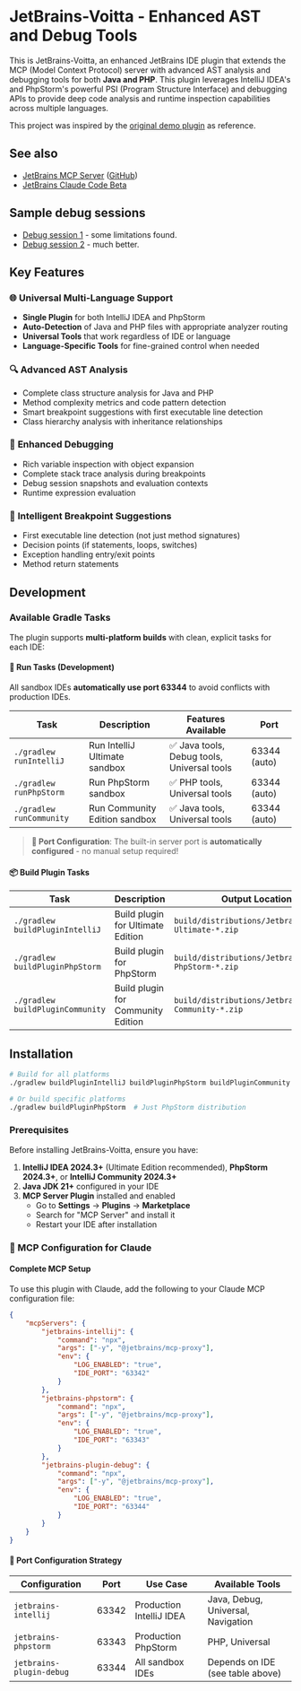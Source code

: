 # JetBrains-Voitta - Enhanced AST and Debug Tools

This is JetBrains-Voitta, an enhanced JetBrains IDE plugin that extends the MCP (Model Context Protocol) server with advanced AST analysis and debugging tools for both **Java and PHP**. This plugin leverages IntelliJ IDEA's and PhpStorm's powerful PSI (Program Structure Interface) and debugging APIs to provide deep code analysis and runtime inspection capabilities across multiple languages.

This project was inspired by the [original demo plugin](https://github.com/MaXal/mcpExtensionPlugin) as reference. 

## See also

 * [JetBrains MCP Server](https://plugins.jetbrains.com/plugin/26071-mcp-server) ([GitHub](https://github.com/JetBrains/mcp-jetbrains))
 * [JetBrains Claude Code Beta](https://plugins.jetbrains.com/plugin/27310-claude-code-beta-)

## Sample debug sessions

 * [Debug session 1](https://claude.ai/share/78195a43-8510-4a2b-929f-9fa8b30bc630) - some limitations found.
 * [Debug session 2](https://claude.ai/share/80a8faeb-74e3-48ed-8502-2f0c28c35e25) - much better.

## Key Features

### 🌐 **Universal Multi-Language Support**
- **Single Plugin** for both IntelliJ IDEA and PhpStorm
- **Auto-Detection** of Java and PHP files with appropriate analyzer routing
- **Universal Tools** that work regardless of IDE or language
- **Language-Specific Tools** for fine-grained control when needed

### 🔍 **Advanced AST Analysis**
- Complete class structure analysis for Java and PHP
- Method complexity metrics and code pattern detection
- Smart breakpoint suggestions with first executable line detection
- Class hierarchy analysis with inheritance relationships

### 🐛 **Enhanced Debugging**
- Rich variable inspection with object expansion
- Complete stack trace analysis during breakpoints
- Debug session snapshots and evaluation contexts
- Runtime expression evaluation

### 🎯 **Intelligent Breakpoint Suggestions**
- First executable line detection (not just method signatures)
- Decision points (if statements, loops, switches)
- Exception handling entry/exit points
- Method return statements

## Development

### **Available Gradle Tasks**

The plugin supports **multi-platform builds** with clean, explicit tasks for each IDE:

#### **🚀 Run Tasks (Development)**
All sandbox IDEs **automatically use port 63344** to avoid conflicts with production IDEs.

| Task | Description | Features Available | Port |
|------|-------------|-------------------|------|
| `./gradlew runIntelliJ` | Run IntelliJ Ultimate sandbox | ✅ Java tools, Debug tools, Universal tools | 63344 (auto) |
| `./gradlew runPhpStorm` | Run PhpStorm sandbox | ✅ PHP tools, Universal tools | 63344 (auto) |
| `./gradlew runCommunity` | Run Community Edition sandbox | ✅ Java tools, Universal tools | 63344 (auto) |

> **🔧 Port Configuration**: The built-in server port is **automatically configured** - no manual setup required!

#### **📦 Build Plugin Tasks**
| Task | Description | Output Location |
|------|-------------|-----------------|
| `./gradlew buildPluginIntelliJ` | Build plugin for Ultimate Edition | `build/distributions/JetbrainsVoitta-Ultimate-*.zip` |
| `./gradlew buildPluginPhpStorm` | Build plugin for PhpStorm | `build/distributions/JetbrainsVoitta-PhpStorm-*.zip` |
| `./gradlew buildPluginCommunity` | Build plugin for Community Edition | `build/distributions/JetbrainsVoitta-Community-*.zip` |

## **Installation**
```bash
# Build for all platforms
./gradlew buildPluginIntelliJ buildPluginPhpStorm buildPluginCommunity

# Or build specific platforms
./gradlew buildPluginPhpStorm  # Just PhpStorm distribution
```

### **Prerequisites**

Before installing JetBrains-Voitta, ensure you have:

1. **IntelliJ IDEA 2024.3+** (Ultimate Edition recommended), **PhpStorm 2024.3+**, or **IntelliJ Community 2024.3+**
2. **Java JDK 21+** configured in your IDE  
3. **MCP Server Plugin** installed and enabled
   - Go to **Settings** → **Plugins** → **Marketplace**
   - Search for "MCP Server" and install it
   - Restart your IDE after installation

### 🔌 MCP Configuration for Claude

#### **Complete MCP Setup**

To use this plugin with Claude, add the following to your Claude MCP configuration file:

```json
{
    "mcpServers": {
        "jetbrains-intellij": {
            "command": "npx",
            "args": ["-y", "@jetbrains/mcp-proxy"],
            "env": {
                "LOG_ENABLED": "true",
                "IDE_PORT": "63342"
            }
        },
        "jetbrains-phpstorm": {
            "command": "npx",
            "args": ["-y", "@jetbrains/mcp-proxy"],
            "env": {
                "LOG_ENABLED": "true", 
                "IDE_PORT": "63343"
            }
        },
        "jetbrains-plugin-debug": {
            "command": "npx",
            "args": ["-y", "@jetbrains/mcp-proxy"],
            "env": {
                "LOG_ENABLED": "true",
                "IDE_PORT": "63344"
            }
        }
    }
}
```

#### **🔧 Port Configuration Strategy**

| Configuration | Port | Use Case | Available Tools |
|---------------|------|----------|-----------------|
| `jetbrains-intellij` | 63342 | Production IntelliJ IDEA | Java, Debug, Universal, Navigation |
| `jetbrains-phpstorm` | 63343 | Production PhpStorm | PHP, Universal |
| `jetbrains-plugin-debug` | 63344 | All sandbox IDEs | Depends on IDE (see table above) |

